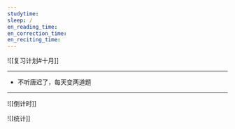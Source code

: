 ```yaml
---
studytime: 
sleep: /
en_reading_time: 
en_correction_time: 
en_reciting_time: 
---
```

![[复习计划#十月]]

---

- 不听唐迟了，每天变两道题

---

![[倒计时]]

![[统计]]
